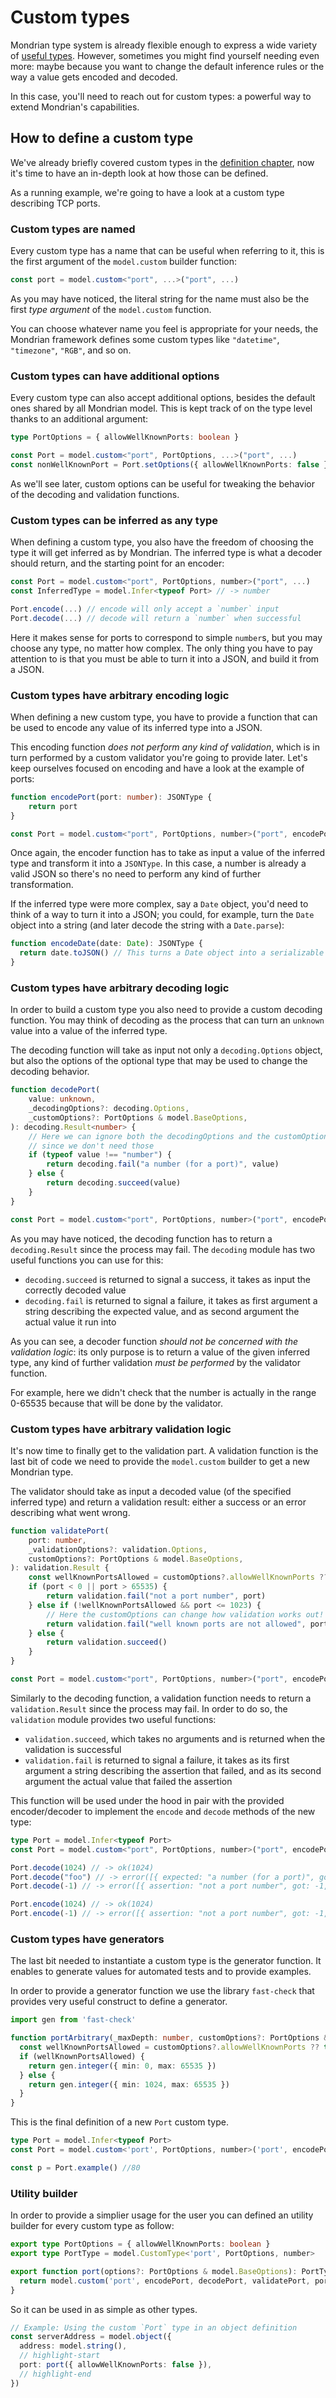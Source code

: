 # Custom types

Mondrian type system is already flexible enough to express a wide variety of
[useful types](./01-definition.md). However, sometimes you might find yourself
needing even more: maybe because you want to change the default inference rules
or the way a value gets encoded and decoded.

In this case, you'll need to reach out for custom types: a powerful way to
extend Mondrian's capabilities.

## How to define a custom type

We've already briefly covered custom types in the
[definition chapter](./01-definition.md), now it's time to have an in-depth
look at how those can be defined.

As a running example, we're going to have a look at a custom type describing
TCP ports.

### Custom types are named

Every custom type has a name that can be useful when referring to it, this is
the first argument of the `model.custom` builder function:

```ts showLineNumbers
const port = model.custom<"port", ...>("port", ...)
```

As you may have noticed, the literal string for the name must also be the first
_type argument_ of the `model.custom` function.

You can choose whatever name you feel is appropriate for your needs, the
Mondrian framework defines some custom types like `"datetime"`, `"timezone"`,
`"RGB"`, and so on.

### Custom types can have additional options

Every custom type can also accept additional options, besides the default ones
shared by all Mondrian model. This is kept track of on the type level thanks to
an additional argument:

```ts showLineNumbers
type PortOptions = { allowWellKnownPorts: boolean }

const Port = model.custom<"port", PortOptions, ...>("port", ...)
const nonWellKnownPort = Port.setOptions({ allowWellKnownPorts: false })
```

As we'll see later, custom options can be useful for tweaking the behavior of
the decoding and validation functions.

### Custom types can be inferred as any type

When defining a custom type, you also have the freedom of choosing the type it
will get inferred as by Mondrian.
The inferred type is what a decoder should return, and the starting point for an
encoder:

```ts showLineNumbers
const Port = model.custom<"port", PortOptions, number>("port", ...)
const InferredType = model.Infer<typeof Port> // -> number

Port.encode(...) // encode will only accept a `number` input
Port.decode(...) // decode will return a `number` when successful
```

Here it makes sense for ports to correspond to simple `number`s, but you may
choose any type, no matter how complex. The only thing you have to pay attention
to is that you must be able to turn it into a JSON, and build it from a JSON.

### Custom types have arbitrary encoding logic

When defining a new custom type, you have to provide a function that can be used
to encode any value of its inferred type into a JSON.

This encoding function _does not perform any kind of validation_, which is in
turn performed by a custom validator you're going to provide later. Let's keep
ourselves focused on encoding and have a look at the example of ports:

```ts showLineNumbers
function encodePort(port: number): JSONType {
    return port
}

const Port = model.custom<"port", PortOptions, number>("port", encodePort, ...)
```

Once again, the encoder function has to take as input a value of the inferred
type and transform it into a `JSONType`. In this case, a number is already a
valid JSON so there's no need to perform any kind of further transformation.

If the inferred type were more complex, say a `Date` object, you'd need to think
of a way to turn it into a JSON; you could, for example, turn the `Date` object
into a string (and later decode the string with a `Date.parse`):

```ts showLineNumbers
function encodeDate(date: Date): JSONType {
  return date.toJSON() // This turns a Date object into a serializable string
}
```

### Custom types have arbitrary decoding logic

In order to build a custom type you also need to provide a custom decoding
function. You may think of decoding as the process that can turn an `unknown`
value into a value of the inferred type.

The decoding function will take as input not only a `decoding.Options` object,
but also the options of the optional type that may be used to change the
decoding behavior.

```ts showLineNumbers
function decodePort(
    value: unknown,
    _decodingOptions?: decoding.Options,
    _customOptions?: PortOptions & model.BaseOptions,
): decoding.Result<number> {
    // Here we can ignore both the decodingOptions and the customOptions
    // since we don't need those
    if (typeof value !== "number") {
        return decoding.fail("a number (for a port)", value)
    } else {
        return decoding.succeed(value)
    }
}

const Port = model.custom<"port", PortOptions, number>("port", encodePort, decodePort, ...)
```

As you may have noticed, the decoding function has to return a
`decoding.Result` since the process may fail. The `decoding` module has two
useful functions you can use for this:

- `decoding.succeed` is returned to signal a success, it takes as input the
  correctly decoded value
- `decoding.fail` is returned to signal a failure, it takes as first argument a
  string describing the expected value, and as second argument the actual value
  it run into

As you can see, a decoder function _should not be concerned with the validation_
_logic_: its only purpose is to return a value of the given inferred type, any
kind of further validation _must be performed_ by the validator function.

For example, here we didn't check that the number is actually in the range
0-65535 because that will be done by the validator.

### Custom types have arbitrary validation logic

It's now time to finally get to the validation part. A validation function is
the last bit of code we need to provide the `model.custom` builder to get a new
Mondrian type.

The validator should take as input a decoded value (of the specified inferred
type) and return a validation result: either a success or an error describing
what went wrong.

```ts showLineNumbers
function validatePort(
    port: number,
    _validationOptions?: validation.Options,
    customOptions?: PortOptions & model.BaseOptions,
): validation.Result {
    const wellKnownPortsAllowed = customOptions?.allowWellKnownPorts ?? true
    if (port < 0 || port > 65535) {
        return validation.fail("not a port number", port)
    } else if (!wellKnownPortsAllowed && port <= 1023) {
        // Here the customOptions can change how validation works out!
        return validation.fail("well known ports are not allowed", port)
    } else {
        return validation.succeed()
    }
}

const Port = model.custom<"port", PortOptions, number>("port", encodePort, decodePort, validatePort, ...)
```

Similarly to the decoding function, a validation function needs to return a
`validation.Result` since the process may fail. In order to do so, the
`validation` module provides two useful functions:

- `validation.succeed`, which takes no arguments and is returned when the
  validation is successful
- `validation.fail` is returned to signal a failure, it takes as its first
  argument a string describing the assertion that failed, and as its second
  argument the actual value that failed the assertion

This function will be used under the hood in pair with the provided
encoder/decoder to implement the `encode` and `decode` methods of the new type:

```ts showLineNumbers
type Port = model.Infer<typeof Port>
const Port = model.custom<"port", PortOptions, number>("port", encodePort, decodePort, validatePort, ...)

Port.decode(1024) // -> ok(1024)
Port.decode("foo") // -> error([{ expected: "a number (for a port)", got: "foo", path: "$" }])
Port.decode(-1) // -> error([{ assertion: "not a port number", got: -1, path: "$" }])

Port.encode(1024) // -> ok(1024)
Port.encode(-1) // -> error([{ assertion: "not a port number", got: -1, path: "$" }])
```

### Custom types have generators

The last bit needed to instantiate a custom type is the generator function. It enables
to generate values for automated tests and to provide examples.

In order to provide a generator function we use the library `fast-check` that provides very
useful construct to define a generator.

```ts showLineNumbers
import gen from 'fast-check'

function portArbitrary(_maxDepth: number, customOptions?: PortOptions & model.BaseOptions): gen.Arbitrary<number> {
  const wellKnownPortsAllowed = customOptions?.allowWellKnownPorts ?? true
  if (wellKnownPortsAllowed) {
    return gen.integer({ min: 0, max: 65535 })
  } else {
    return gen.integer({ min: 1024, max: 65535 })
  }
}
```

This is the final definition of a new `Port` custom type.

```ts showLineNumbers
type Port = model.Infer<typeof Port>
const Port = model.custom<'port', PortOptions, number>('port', encodePort, decodePort, validatePort, portArbitrary)

const p = Port.example() //80
```

### Utility builder

In order to provide a simplier usage for the user you can defined an utility builder for every
custom type as follow:

```ts showLineNumbers
export type PortOptions = { allowWellKnownPorts: boolean }
export type PortType = model.CustomType<'port', PortOptions, number>

export function port(options?: PortOptions & model.BaseOptions): PortType {
  return model.custom('port', encodePort, decodePort, validatePort, portArbitrary, options)
}
```

So it can be used in as simple as other types.

```ts showLineNumbers
// Example: Using the custom `Port` type in an object definition
const serverAddress = model.object({
  address: model.string(),
  // highlight-start
  port: port({ allowWellKnownPorts: false }),
  // highlight-end
})
```

